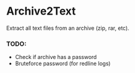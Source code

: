 # Archive2Text
Extract all text files from an archive (zip, rar, etc).

### TODO:

+ Check if archive has a password
+ Bruteforce password (for redline logs)
